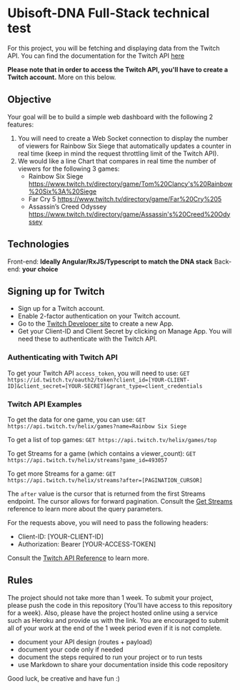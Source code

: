 # Ubisoft-DNA Full-Stack technical test

For this project, you will be fetching and displaying data from the Twitch API. You can find the documentation for the Twitch API [here](https://dev.twitch.tv/docs/api/)

**Please note that in order to access the Twitch API, you'll have to create a Twitch account.** More on this below.

## Objective

Your goal will be to build a simple web dashboard with the following 2 features:

1. You will need to create a Web Socket connection to display the number of viewers for Rainbow Six Siege that automatically updates a counter in real time (keep in mind the request throttling limit of the Twitch API).
2. We would like a line Chart that compares in real time the number of viewers for the following 3 games:
    - Rainbow Six Siege
https://www.twitch.tv/directory/game/Tom%20Clancy's%20Rainbow%20Six%3A%20Siege
    - Far Cry 5
https://www.twitch.tv/directory/game/Far%20Cry%205
    - Assassin’s Creed Odyssey
https://www.twitch.tv/directory/game/Assassin's%20Creed%20Odyssey

## Technologies

Front-end: **Ideally Angular/RxJS/Typescript to match the DNA stack** 
Back-end: **your choice**

## Signing up for Twitch

- Sign up for a Twitch account.
- Enable 2-factor authentication on your Twitch account.
- Go to the [Twitch Developer site](https://dev.twitch.tv/) to create a new App.
- Get your Client-ID and Client Secret by clicking on Manage App. You will need these to authenticate with the Twitch API.

### Authenticating with Twitch API

To get your Twitch API `access_token`, you will need to use:
`GET https://id.twitch.tv/oauth2/token?client_id=[YOUR-CLIENT-ID]&client_secret=[YOUR-SECRET]&grant_type=client_credentials`

### Twitch API Examples

To get the data for one game, you can use:
`GET https://api.twitch.tv/helix/games?name=Rainbow Six Siege`

To get a list of top games:
`GET https://api.twitch.tv/helix/games/top`

To get Streams for a game (which contains a viewer_count):
`GET https://api.twitch.tv/helix/streams?game_id=493057`

To get more Streams for a game:
`GET https://api.twitch.tv/helix/streams?after=[PAGINATION_CURSOR]`

The `after` value is the cursor that is returned from the first Streams endpoint. The cursor allows for forward pagination. Consult the [Get Streams](https://dev.twitch.tv/docs/api/reference#get-streams) reference to learn more about the query parameters.

For the requests above, you will need to pass the following headers: 
- Client-ID: [YOUR-CLIENT-ID]
- Authorization: Bearer [YOUR-ACCESS-TOKEN]

Consult the [Twitch API Reference](https://dev.twitch.tv/docs/api/reference) to learn more.

## Rules 

The project should not take more than 1 week.
To submit your project, please push the code in this repository (You'll have access to this repository for a week). 
Also, please have the project hosted online using a service such as Heroku and provide us with the link. 
You are encouraged to submit all of your work at the end of the 1 week period even if it is not complete.
 
- document your API design (routes + payload)
- document your code only if needed
- document the steps required to run your project or to run tests
- use Markdown to share your documentation inside this code repository

Good luck, be creative and have fun :)
